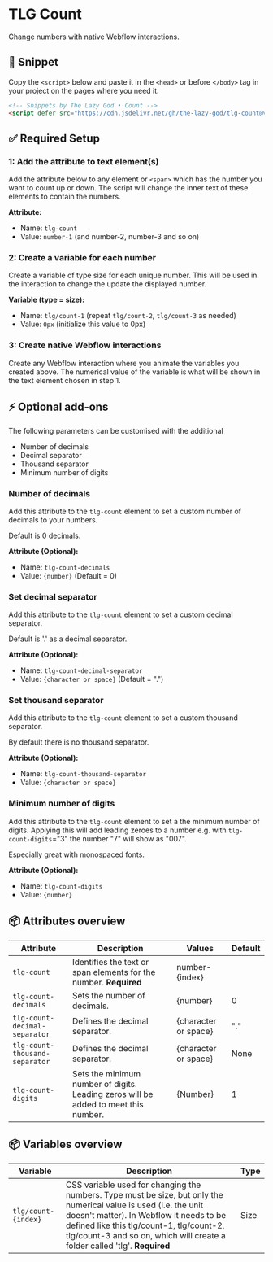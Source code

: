 # TLG Count
Change numbers with native Webflow interactions.

## 🔗 Snippet

Copy the `<script>` below and paste it in the `<head>` or before `</body>` tag in your project on the pages where you need it.

```html
<!-- Snippets by The Lazy God • Count -->
<script defer src="https://cdn.jsdelivr.net/gh/the-lazy-god/tlg-count@v1.0.0/tlg-count.min.js"></script>
``` 

## ✅ Required Setup

### 1: Add the attribute to text element(s)

Add the attribute below to any element or `<span>` which has the number you want to count up or down. The script will change the inner text of these elements to contain the numbers.

**Attribute:**

-   Name: `tlg-count`
-   Value: `number-1` (and number-2, number-3 and so on)

### 2: Create a variable for each number

Create a variable of type size for each unique number. This will be used in the interaction to change the update the displayed number.

**Variable (type = size):**

- Name: `tlg/count-1` (repeat `tlg/count-2`, `tlg/count-3` as needed)
- Value: `0px` (initialize this value to 0px)

### 3: Create native Webflow interactions

Create any Webflow interaction where you animate the variables you created above. The numerical value of the variable is what will be shown in the text element chosen in step 1.

## ⚡️ Optional add-ons

The following parameters can be customised with the additional 

- Number of decimals
- Decimal separator
- Thousand separator
- Minimum number of digits

### Number of decimals

Add this attribute to the `tlg-count` element to set a custom number of decimals to your numbers.

Default is 0 decimals.

**Attribute (Optional):**

-   Name: `tlg-count-decimals`
-   Value: `{number}` (Default = 0)

### Set decimal separator

Add this attribute to the `tlg-count` element to set a custom decimal separator.

Default is '.' as a decimal separator.

**Attribute (Optional):**

-   Name: `tlg-count-decimal-separator`
-   Value: `{character or space}` (Default = ".")

### Set thousand separator

Add this attribute to the `tlg-count` element to set a custom thousand separator.

By default there is no thousand separator.

**Attribute (Optional):**

-   Name: `tlg-count-thousand-separator`
-   Value: `{character or space}`

### Minimum number of digits

Add this attribute to the `tlg-count` element to set a the minimum number of digits. Applying this will add leading zeroes to a number e.g. with `tlg-count-digits`="3" the number "7" will show as "007".

Especially great with monospaced fonts.

**Attribute (Optional):**

-   Name: `tlg-count-digits`
-   Value: `{number}`



## 📦 Attributes overview

| Attribute                          | Description                                                                         | Values                              | Default          |
|------------------------------------|-------------------------------------------------------------------------------------|-------------------------------------|------------------|
| `tlg-count`                        | Identifies the text or span elements for the number. **Required**                   | number-{index}                      |                  |
| `tlg-count-decimals`               | Sets the number of decimals.                                                        | {number}                            | 0                |
| `tlg-count-decimal-separator`      | Defines the decimal separator.                                                      | {character or space}                | "."              |
| `tlg-count-thousand-separator`     | Defines the decimal separator.                                                      | {character or space}                | None             |
| `tlg-count-digits`                 | Sets the minimum number of digits. Leading zeros will be added to meet this number. | {Number}                            | 1                |

## 📦 Variables overview

| Variable                           | Description    | Type          |
|------------------------------------|----------------|---------------|
| `tlg/count-{index}`                | CSS variable used for changing the numbers. Type must be size, but only the numerical value is used (i.e. the unit doesn't matter). In Webflow it needs to be defined like this tlg/count-1, tlg/count-2, tlg/count-3 and so on, which will create a folder called 'tlg'. **Required**                 | Size          |
